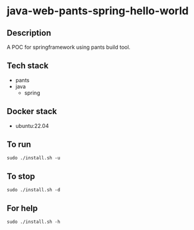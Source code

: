 # java-web-pants-spring-hello-world

## Description
A POC for springframework using pants build tool.

## Tech stack
- pants
- java
  - spring

## Docker stack
- ubuntu:22.04

## To run
`sudo ./install.sh -u`

## To stop
`sudo ./install.sh -d`

## For help
`sudo ./install.sh -h`
